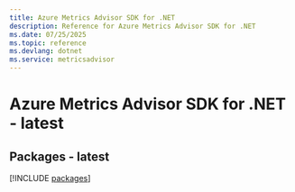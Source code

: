 ```yaml
---
title: Azure Metrics Advisor SDK for .NET
description: Reference for Azure Metrics Advisor SDK for .NET
ms.date: 07/25/2025
ms.topic: reference
ms.devlang: dotnet
ms.service: metricsadvisor
---
```

# Azure Metrics Advisor SDK for .NET - latest
## Packages - latest
[!INCLUDE [packages](metrics-advisor-index.md)]